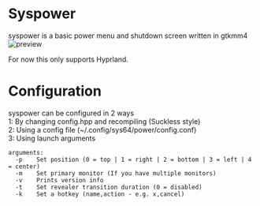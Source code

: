 # Syspower
syspower is a basic power menu and shutdown screen written in gtkmm4<br>
![preview](https://github.com/System64fumo/syspower/blob/main/preview.gif "preview")

For now this only supports Hyprland.

# Configuration
syspower can be configured in 2 ways<br>
1: By changing config.hpp and recompiling (Suckless style)<br>
2: Using a config file (~/.config/sys64/power/config.conf)<br>
3: Using launch arguments<br>
```
arguments:
  -p	Set position (0 = top | 1 = right | 2 = bottom | 3 = left | 4 = center)
  -m	Set primary monitor (If you have multiple monitors)
  -v	Prints version info
  -t	Set revealer transition duration (0 = disabled)
  -k	Set a hotkey (name,action - e.g. x,cancel)
```
